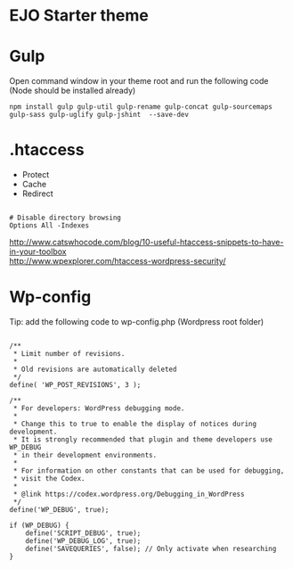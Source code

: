 # EJO Starter theme

# Gulp
Open command window in your theme root and run the following code (Node should be installed already)
<pre><code>npm install gulp gulp-util gulp-rename gulp-concat gulp-sourcemaps gulp-sass gulp-uglify gulp-jshint  --save-dev</code></pre>

# .htaccess
- Protect
- Cache
- Redirect

<pre lang="htaccess"><code>
&#35; Disable directory browsing
Options All -Indexes
</code></pre>

http://www.catswhocode.com/blog/10-useful-htaccess-snippets-to-have-in-your-toolbox <br/>
http://www.wpexplorer.com/htaccess-wordpress-security/

# Wp-config

Tip: add the following code to wp-config.php (Wordpress root folder)

<pre lang="php"><code>
/**
 * Limit number of revisions.
 *
 * Old revisions are automatically deleted
 */
define( 'WP_POST_REVISIONS', 3 );

/**
 * For developers: WordPress debugging mode.
 *
 * Change this to true to enable the display of notices during development.
 * It is strongly recommended that plugin and theme developers use WP_DEBUG
 * in their development environments.
 *
 * For information on other constants that can be used for debugging,
 * visit the Codex.
 *
 * @link https://codex.wordpress.org/Debugging_in_WordPress
 */
define('WP_DEBUG', true);

if (WP_DEBUG) {
	define('SCRIPT_DEBUG', true);
	define('WP_DEBUG_LOG', true);
	define('SAVEQUERIES', false); // Only activate when researching
}
</code></pre>